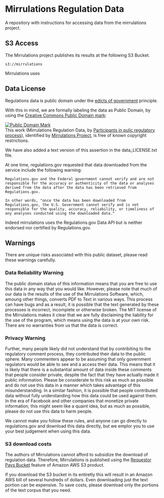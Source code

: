# Mirrulations Regulation Data
A repository with instructions for accessing data from the mirrulations project. 

## S3 Access
The Mirrulations project publishes its results at the following S3 Bucket. 

```
s3://mirrulations
```

Mirrulations uses 


## Data License

Regulations data is public domain under the [edicts of government](https://en.wikipedia.org/wiki/Edict_of_government) principle. 

With this in mind, we are formally labeling the data as Public Domain, by using the [Creative Commons Public Domain mark](https://creativecommons.org/publicdomain/mark/1.0/):

<p xmlns:dct="http://purl.org/dc/terms/">
<a rel="license" href="http://creativecommons.org/publicdomain/mark/1.0/">
<img src="http://i.creativecommons.org/p/mark/1.0/88x31.png"
     style="border-style: none;" alt="Public Domain Mark" />
</a>
<br />
This work (<span property="dct:title">Mirrulations Regulation Data</span>, by <a href="https://regulations.gov" rel="dct:creator"><span property="dct:title">Participants in pulic regulatory process</span></a>), identified by <a href="https://github.com/MoravianUniversity/mirrulations" rel="dct:publisher"><span property="dct:title">Mirrulations Project</span></a>, is free of known copyright restrictions.
</p>

We have also added a text version of this assertion in the data_LICENSE.txt file. 

At one time, regulations.gov requested that data downloaded from the service include the following warning: 

```
Regulations.gov and the Federal government cannot verify and are not responsible for the accuracy or authenticity of the data or analyses derived from the data after the data has been retrieved from Regulations.gov.

In other words, "once the data has been downloaded from Regulations.gov, the U.S. Government cannot verify and is not responsible for the quality, accuracy, reliability, or timeliness of any analyses conducted using the downloaded data."
```
Indeed mirrulations uses the Regulations.gov Data API but is neither endorsed nor certified by Regulations.gov.


## Warnings

There are unique risks associated with this public dataset, please read these warnings carefully.

### Data Reliability Warning
The public domain status of this information means that you are free to use this data in any way that you would like. 
However, please note that much of our data is the results of the use of the Mirrulations Software, which, amoung other 
things, converts PDF to Text in various ways. This process can have bugs and as a result, it is possible that the text
generated by these processes is incorrect, incomplete or otherwise broken. The MIT license of the Mirrulations makes it clear
that we are fully disclaiming the liability for the use of the program, which means using the data is at your own risk. 
There are no warranties from us that the data is correct. 

### Privacy Warning

Further, many people likely did not understand that by contribiting to the regulatory comment process, they contributed their 
data to the public sphere. Many commenters appear to be assuming that only government regulators would be able to see and a
access their data. This means that it is likely that there is a substantial amount of data inside these comments that
people consider private, despite the fact that they have actually made it public information. Please be considerate 
to this risk as much as possible and do not use this data in a manner which takes advantage of this misunderstanding.
In a similar fashion, it is possible that people contributed data without fully understanding how this data could be 
used against them. In the era of Facebook and other companies that monetize private information, this might seem like a quaint 
idea, but as much as possible, please do not use this data to harm people. 

We cannot make you follow these rules, and anyone can go directly to regulations.gov and download this data directly, 
but we emplor you to use your best judgement when using this data. 

### S3 download costs

The authors of Mirrulations cannot afford to subsidize the download of regulation data. Therefore, Mirrulations is published using 
the [Requestor Pays Bucket](https://docs.aws.amazon.com/AmazonS3/latest/userguide/RequesterPaysBuckets.html) feature of Amazon AWS S3 product. 

If you download the S3 bucket in its entiretly this will result in an Amazon AWS bill of several hundreds of dollars. Even downloading just the text portion can be expensive. To save costs, please download only the portions of the text corpus that you need. 




